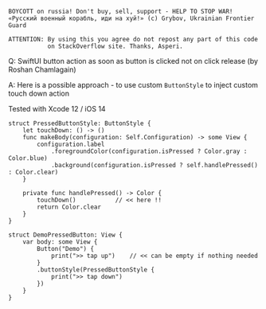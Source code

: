 ```
BOYCOTT on russia! Don't buy, sell, support - HELP TO STOP WAR!
«Русский военный корабль, иди на хуй!» (c) Grybov, Ukrainian Frontier Guard

ATTENTION: By using this you agree do not repost any part of this code
           on StackOverflow site. Thanks, Asperi.
```

Q: SwiftUI button action as soon as button is clicked not on click release (by Roshan Chamlagain)

A: Here is a possible approach - to use custom `ButtonStyle` to inject custom touch down action

Tested with Xcode 12 / iOS 14

```
struct PressedButtonStyle: ButtonStyle {
    let touchDown: () -> ()
    func makeBody(configuration: Self.Configuration) -> some View {
        configuration.label
            .foregroundColor(configuration.isPressed ? Color.gray : Color.blue)
            .background(configuration.isPressed ? self.handlePressed() : Color.clear)
    }

    private func handlePressed() -> Color {
        touchDown()           // << here !!
        return Color.clear
    }
}

struct DemoPressedButton: View {
    var body: some View {
        Button("Demo") {
            print(">> tap up")    // << can be empty if nothing needed
        }
        .buttonStyle(PressedButtonStyle {
            print(">> tap down")
        })
    }
}
```
